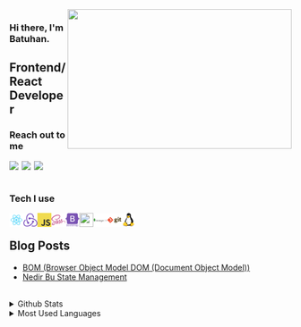 <img src="https://media.giphy.com/media/FPbnShq1h1IS5FQyPD/giphy.gif" align="right" width="400" height="250">

### Hi there, I'm Batuhan.

## Frontend/React Developer 


### Reach out to me

[<img  width="22" src="https://raw.githubusercontent.com/rahuldkjain/github-profile-readme-generator/master/src/images/icons/Social/medium.svg" align="left" />][medium]
[<img  width="22" src="https://raw.githubusercontent.com/rahuldkjain/github-profile-readme-generator/master/src/images/icons/Social/linked-in-alt.svg" align="left" />][linkedin]
[<img  width="22" src="https://raw.githubusercontent.com/rahuldkjain/github-profile-readme-generator/master/src/images/icons/Social/stack-overflow.svg" align="left" />][linkedin]

<br />
<br />

### Tech I use

<img align="left" src="https://raw.githubusercontent.com/github/explore/80688e429a7d4ef2fca1e82350fe8e3517d3494d/topics/react/react.png" width="25" height="25" />
<img align="left" src="https://raw.githubusercontent.com/devicons/devicon/master/icons/redux/redux-original.svg" width="25" height="25" />
<img align="left" src="https://raw.githubusercontent.com/github/explore/80688e429a7d4ef2fca1e82350fe8e3517d3494d/topics/javascript/javascript.png" width="25" height="25" />
<img align="left" src="https://raw.githubusercontent.com/github/explore/80688e429a7d4ef2fca1e82350fe8e3517d3494d/topics/sass/sass.png" width="25" height="25" />
<img align="left" src="https://raw.githubusercontent.com/devicons/devicon/master/icons/bootstrap/bootstrap-plain-wordmark.svg "width="25" height="25" />
<img align="left" src="https://www.vectorlogo.zone/logos/tailwindcss/tailwindcss-icon.svg" width="25" height="25" />
<img align="left" src="https://raw.githubusercontent.com/github/explore/80688e429a7d4ef2fca1e82350fe8e3517d3494d/topics/mongodb/mongodb.png" width="25" height="25" />
<img align="left" src="https://raw.githubusercontent.com/github/explore/80688e429a7d4ef2fca1e82350fe8e3517d3494d/topics/git/git.png" width="25" height="25" />
<img align="left" src="https://raw.githubusercontent.com/devicons/devicon/master/icons/linux/linux-original.svg "width="25" height="25" />

<br />



## Blog Posts

<!-- BLOG-POST-LIST:START -->
- [BOM (Browser Object Model DOM (Document Object Model))](https://medium.com/@b.baybas/dom-document-object-model-ve-bom-browser-object-model-9509a6142f54)
- [Nedir Bu State Management](https://medium.com/@b.baybas/nedir-bu-state-manegement-2e12f6e3bc5a)
<!-- BLOG-POST-LIST:END -->

<br />

<details>
<summary> Github Stats</summary>
<img src="https://github-readme-stats.vercel.app/api?username=batuhanbaybas&theme=radical" >
</details>

<details>
<summary>  Most Used Languages</summary>
<img src="https://github-readme-stats.vercel.app/api/top-langs/?username=batuhanbaybas&layout=compact" >
</details>

[medium]: https://medium.com/@b.baybas
[linkedin]: https://www.linkedin.com/in/batuhan-baybas/
[stack-overflow]:https://stackoverflow.com/users/https://stackoverflow.com/users/14805835/batuhan-bayba%c5%9f
